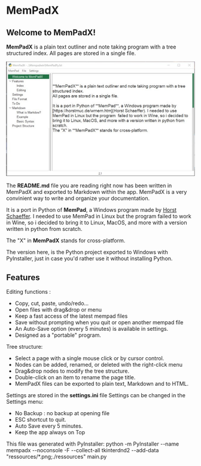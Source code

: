 # MemPadX

## Welcome to MemPadX!

**MemPadX** is a plain text outliner and note taking program with a tree structured index. All pages are stored in a single file.

 ![MemPadX](mempadx.jpg)


The **README.md** file you are reading right now has been written in MemPadX and exported to Markdown within the app. MemPadX is a very convinient way to write and organize your documentation.
 
It is a port in Python of **MemPad**, a Windows program made by 
[Horst Schaeffer](https://horstmuc.de/wmem.htm). I needed to use MemPad in Linux but the program  failed to work in Wine, so i decided to bring it to Linux, MacOS, and more with a version written in python from scratch. 

The "X" in **MemPadX** stands for cross-platform.

The version here, is the Python project exported to Windows with PyInstaller, just in case you'd rather use it without installing Python.

## Features

Editing functions :

-  Copy, cut, paste, undo/redo...
- Open files with drag&drop or menu
- Keep a fast access of the latest mempad files
- Save without prompting when you quit or open another mempad file
- An Auto-Save option (every 5 minutes) is available in settings.
- Designed as a "portable" program. 

Tree structure:

- Select a page with a single mouse click or by cursor control.
- Nodes can be added, renamed, or deleted with the right-click menu
- Drag&drop nodes to modify the tree structure.  
- Double-click on an item to rename the page title.
- MemPadX files can be exported to plain text, Markdown and to HTML.

Settings are stored in the **settings.ini** file
Settings can be changed in the Settings menu:

- No Backup : no backup at opening file
- ESC shortcut to quit.
- Auto Save every 5 minutes.
- Keep the app always on Top
 

This file was generated with PyInstaller:
python -m PyInstaller --name mempadx --noconsole -F --collect-all tkinterdnd2  --add-data "ressources/*.png;./ressources"  main.py 

 